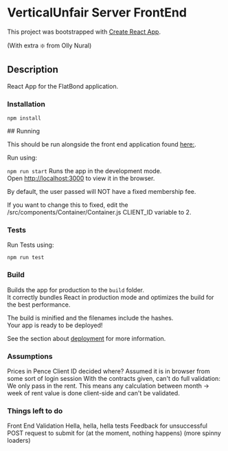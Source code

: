 # VerticalUnfair Server FrontEnd

This project was bootstrapped with [Create React App](https://github.com/facebook/create-react-app). 

(With extra :sparkle: from Olly Nural)

## Description

React App for the FlatBond application.

### Installation

```npm install```

## Running

This should be run alongside the front end application found [here:](https://github.com/OllyNural/VerticalUnfair-Web).

Run using:

```npm run start```
Runs the app in the development mode.<br>
Open [http://localhost:3000](http://localhost:3000) to view it in the browser.

By default, the user passed will NOT have a fixed membership fee.

If you want to change this to fixed, edit the /src/components/Container/Container.js CLIENT_ID variable to 2.

### Tests

Run Tests using: 

```npm run test```

### Build

Builds the app for production to the `build` folder.<br>
It correctly bundles React in production mode and optimizes the build for the best performance.

The build is minified and the filenames include the hashes.<br>
Your app is ready to be deployed!

See the section about [deployment](https://facebook.github.io/create-react-app/docs/deployment) for more information.



### Assumptions

Prices in Pence
Client ID decided where? Assumed it is in browser from some sort of login session
With the contracts given, can't do full validation: We only pass in the rent. This means any calculation between month -> week of rent value is done client-side and can't be validated. 

### Things left to do
Front End Validation
Hella, hella, hella tests 
Feedback for unsuccessful POST request to submit for (at the moment, nothing happens) (more spinny loaders)